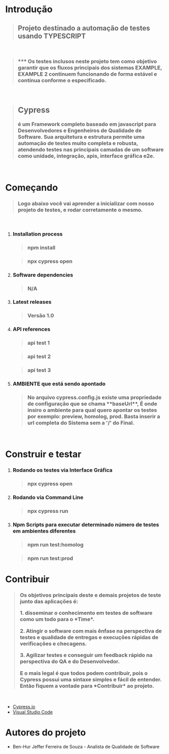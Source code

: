 # Introdução 
> <h2>Projeto destinado a automação de testes usando TYPESCRIPT</h2> 

<p></p>&nbsp

><h3>*** Os testes inclusos neste projeto tem como objetivo garantir que os fluxos principais dos sistemas <strong>EXAMPLE, EXAMPLE 2</strong> continuem funcionando de forma estável e contínua conforme o especificado.</h3>

<p></p>&nbsp

> <h3><strong><h2>Cypress</h2></strong> é um Framework completo baseado em javascript para <strong>Desenvolvedores</strong> e <strong>Engenheiros de Qualidade de Software</strong>. Sua arquitetura e estrutura permite uma automação de testes muito completa e robusta, atendendo testes nas principais camadas de um software como unidade, integração, apis, interface gráfica e2e.</h3>

<p></p>&nbsp


# Começando
> <h3>Logo abaixo você vai aprender a inicializar com nosso projeto de testes, e rodar corretamente o mesmo.

<p></p>&nbsp

1. <h3>Installation process</h3>
<ul>
    <h3><blockquote><p>npm install</p></blockquote>
    <h3><blockquote>npx cypress open</blockquote>
</ul>

2.	<h3>Software dependencies</h3>
<ul>
    <h3><blockquote>N/A</blockquote>
</ul>

3.	<h3>Latest releases</h3>
<ul>
    <h3><blockquote>Versão 1.0</blockquote>
</ul>

4.	<h3>API references</h3>
<ul>
    <h3><blockquote>api test 1</blockquote>
    <h3><blockquote>api test 2</blockquote>
    <h3><blockquote>api test 3</blockquote>
</ul>

5.	<h3><strong>AMBIENTE que está sendo apontado</strong></h3>
<ul>
    <h3><blockquote><p>No arquivo <strong>cypress.config.js</strong> existe uma propriedade de configuração que se chama <strong>**baseUrl**</strong>, É onde insiro o ambiente para qual quero apontar os testes por exemplo: preview, homolog, prod. Basta inserir a url completa do Sistema sem a '/' do Final. </p></blockquote>
</ul>

<p></p>&nbsp

# Construir e testar
1. <h3>Rodando os testes via Interface Gráfica</h3>
<ul>
    <h3><blockquote><p>npx cypress open</p></blockquote>
</ul>

2. <h3>Rodando via Command Line</h3>
<ul>
    <h3><blockquote><p>npx cypress run</p></blockquote>
</ul>

3. <h3>Npm Scripts para executar determinado número de testes em ambientes diferentes</h3>
<ul>
    <h3><blockquote><p>npm run test:homolog</p></blockquote>
    <h3><blockquote><p>npm run test:prod</p></blockquote>
</ul>

# Contribuir

<h3><blockquote>Os objetivos principais deste e demais projetos de teste junto das aplicações é: 
<P>1. disseminar o conhecimento em testes de software como um todo para o <strong>*Time*.</strong></p>
<p>2. Atingir o software com mais ênfase na perspectiva de testes e qualidade de entregas e execuções rápidas de verificações e checagens.</p>
<p>3. Agilizar testes e conseguir um feedback rápido na perspectiva do QA e do Desenvolvedor.
<P>E o mais legal é que todos podem contribuir, pois o Cypress possui uma sintaxe simples e fácil de entender. Então fiquem a vontade para <strong>*Contribuir*</strong> ao projeto. </blockquote></h3>

<p></p>&nbsp

- [Cypress.io](https://github.com/cypress-io/cypress)
- [Visual Studio Code](https://github.com/Microsoft/vscode)

# Autores do projeto
- Ben-Hur Jeffer Ferreira de Souza - Analista de Qualidade de Software